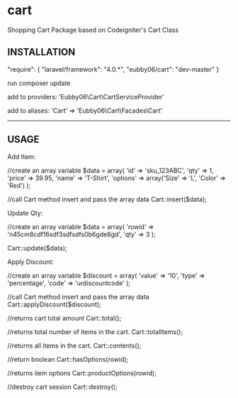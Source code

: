 cart
====

Shopping Cart Package based on Codeigniter's Cart Class

INSTALLATION
--------------------------------------------------------------

"require": {
    "laravel/framework": "4.0.*",
    "eubby06/cart": "dev-master"
}

run composer update

add to providers:
'Eubby06\Cart\CartServiceProvider'

add to aliases:
'Cart' => 'Eubby06\Cart\Facades\Cart'

--------------------------------------------------------------

USAGE
--------------------------------------------------------------
Add Item:

//create an array variable
$data = array(
               'id'      => 'sku_123ABC',
               'qty'     => 1,
               'price'   => 39.95,
               'name'    => 'T-Shirt',
               'options' => array('Size' => 'L', 'Color' => 'Red')
            );

//call Cart method insert and pass the array data
Cart::insert($data); 


Update Qty:

//create an array variable
$data = array(
               'rowid' => 'n45cm8cdf16sdf3sdfsdfs0b6gde8gd',
               'qty'   => 3
            );

Cart::update($data); 


Apply Discount:

//create an array variable
$discount = array(
               'value'      => '10',
               'type'     => 'percentage',
               'code'   => 'urdiscountcode'
            );

//call Cart method insert and pass the array data
Cart::applyDiscount($discount); 


//returns cart total amount
Cart::total();


//returns total number of items in the cart.
Cart::totalItems();


//returns all items in the cart.
Cart::contents();


//return boolean
Cart::hasOptions(rowid);


//returns item options
Cart::productOptions(rowid);


//destroy cart session
Cart::destroy();
